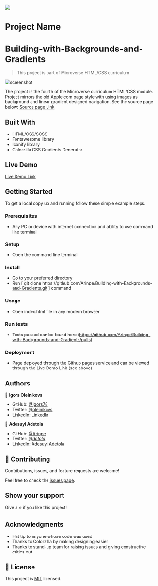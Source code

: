 
![](https://img.shields.io/badge/Microverse-blueviolet)

# Project Name
# Building-with-Backgrounds-and-Gradients
> This project is part of Microverse HTML/CSS curriculum

![screenshot](./img/screenshot.png)

The project is the fourth of the Microverse curriculum HTML/CSS module. 
Project mirrors the old Apple.com page style with using images as background and linear gradient designed navigation.
See the source page below:
[Source page Link](https://web.archive.org/web/20140301004610/http://www.apple.com/)

## Built With

- HTML/CSS/SCSS
- Fontawesome library
- Iconify library
- Colorzilla CSS Gradients Generator

## Live Demo

[Live Demo Link](https://github.com/Igors78/Building-with-Backgrounds-and-Gradients.git)

## Getting Started





To get a local copy up and running follow these simple example steps.

### Prerequisites
- Any PC or device with internet connection and ability to use command line terminal
### Setup
- Open the command line terminal
### Install
- Go to your preferred directory
- Run [ git clone https://github.com/Arinpe/Building-with-Backgrounds-and-Gradients.git ] command
### Usage
- Open index.html file in any modern browser
### Run tests
- Tests passed can be found here (https://github.com/Arinpe/Building-with-Backgrounds-and-Gradients/pulls)
### Deployment
- Page deployed through the Github pages service and can be viewed through the Live Demo Link (see above)


## Authors

👤 **Igors Oleinikovs**

- GitHub: [@Igors78](https://github.com/Igors78)
- Twitter: [@oleinikovs](https://twitter.com/oleinikovs)
- LinkedIn: [LinkedIn](https://www.linkedin.com/in/igors-oleinikovs-17a10958/)

👤 **Adesuyi Adetola**

- GitHub: [@Arinpe](https://github.com/Arinpe)
- Twitter: [@_detola_](https://twitter.com/_detola_)
- LinkedIn: [Adesuyi Adetola](https://www.linkedin.com/in/adesuyi-adetola-7b4451111/)

## 🤝 Contributing

Contributions, issues, and feature requests are welcome!

Feel free to check the [issues page](https://github.com/Arinpe/Building-with-Backgrounds-and-Gradients/issues).

## Show your support

Give a ⭐️ if you like this project!

## Acknowledgments

- Hat tip to anyone whose code was used
- Thanks to Colorzilla by making designing easier
- Thanks to stand-up team for raising issues and giving constructive critics out

## 📝 License

This project is [MIT](lic.url) licensed.